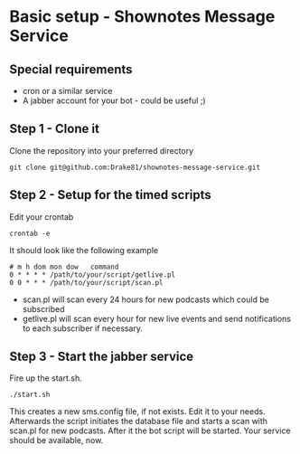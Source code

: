 # Basic setup - Shownotes Message Service 

## Special requirements
* cron or a similar service
* A jabber account for your bot - could be useful ;)

## Step 1 - Clone it
Clone the repository into your preferred directory

```
git clone git@github.com:Drake81/shownotes-message-service.git
```

## Step 2 - Setup for the timed scripts

Edit your crontab

```
crontab -e
```

It should look like the following example

```
# m h dom mon dow   command
0 * * * * /path/to/your/script/getlive.pl
0 0 * * * /path/to/your/script/scan.pl
```

* scan.pl will scan every 24 hours for new podcasts which could be subscribed
* getlive.pl will scan every hour for new live events and send notifications to each subscriber if necessary.

## Step 3 - Start the jabber service

Fire up the start.sh.

```
./start.sh
```

This creates a new sms.config file, if not exists. Edit it to your needs.
Afterwards the script initiates the database file and starts a scan with scan.pl for new podcasts.
After it the bot script will be started.
Your service should be available, now.
